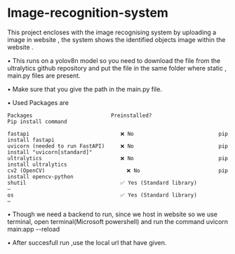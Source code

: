# Image-recognition-system
This project encloses with the image recognising system by uploading a image in website , the system shows the identified objects  image within the website .

 • This runs on a yolov8n model so you need to download the file from the ultralytics github repository and put the file in the same folder where static , main.py files are present.

• Make sure that you give the path in the main.py file.

• Used Packages are 

    Packages                         Preinstalled?	                    Pip install command

    fastapi	                            ❌ No	                       pip install fastapi
    uvicorn (needed to run FastAPI)	    ❌ No	                       pip install "uvicorn[standard]"
    ultralytics	                        ❌ No	                       pip install ultralytics
    cv2 (OpenCV)	                      ❌ No	                       pip install opencv-python
    shutil	                            ✅ Yes (Standard library)	            —
    os	                                ✅ Yes (Standard library)	            —

• Though we need a backend to run, since we host in website so we use terminal, 
   open terminal(Microsoft powershell) and run the command uvicorn main:app --reload

• After succesfull run ,use the local url that have given.
